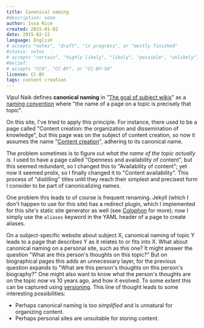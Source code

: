 ```yaml
---
title: Canonical naming
#description: none
author: Issa Rice
created: 2015-01-02
date: 2015-02-22
language: English
# accepts "notes", "draft", "in progress", or "mostly finished"
#status: notes
# accepts "certain", "highly likely", "likely", "possible", "unlikely", "highly unlikely", "remote", "impossible", "log", "emotional", or "fiction"
#belief: 
# accepts "CC0", "CC-BY", or "CC-BY-SA"
license: CC-BY
tags: content creation
---
```


Vipul Naik defines **canonical naming** in "[The goal of subject wikis](http://blog.subwiki.org/2009/02/02/the-goal-of-subject-wikis/)" as a [naming convention](!w) where "the name of a page on a topic is precisely that topic".

On this site, I've tried to apply this principle.
For instance, there used to be a page called "Content creation: the organization and dissemination of knowledge", but this page was on the subject of content creation, so now it assumes the name "[Content creation]()", adhering to its canonical name.

The problem sometimes is to figure out *what the name of the topic actually is*.
I used to have a page called "Openness and availability of content", but this seemed redundant, so I changed this to "Availability of content"; yet now it seemed prolix, so I finally changed it to "Content availability".
This process of "distilling" titles until they reach their simplest and precisest form I consider to be part of canonicalizing names.

One problem this leads to of course is frequent renaming.
Jekyll (which I don't happen to use for this site) has a redirect plugin, which I implemented for this site's static site generator as well (see [Colophon]() for more); now I simply use the `aliases` keyword in the YAML header of a page to create aliases.

On a subject-specific website about subject X, canonical naming of topic Y
leads to a page that describes Y as it relates to or fits into X.
What about canonical naming on a personal site, such as this one?
It might answer the question "What are this person's thoughts on this topic?"
But on biographical pages this adds an unnecessary layer, for the previous
question expands to "What are this person's thoughts on this person's
biography?"
One might also want to know what the person's thoughts are on the topic *now*
vs 10 years ago, and how it evolved.
To some extent this can be captured using [versioning](versioning-prose).
This line of thought leads to some interesting possibilities:

* Perhaps canonical naming is *too simplified* and is unnatural for organizing
  content.
* Perhaps personal sites are unsuitable for storing content.
